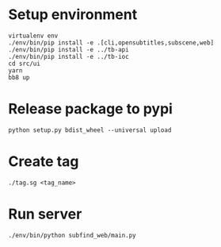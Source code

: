 # Setup environment

```
virtualenv env
./env/bin/pip install -e .[cli,opensubtitles,subscene,web]
./env/bin/pip install -e ../tb-api
./env/bin/pip install -e ../tb-ioc
cd src/ui
yarn
bb8 up
```

# Release package to pypi

```
python setup.py bdist_wheel --universal upload
```

# Create tag

```
./tag.sg <tag_name>
```

# Run server

```
./env/bin/python subfind_web/main.py
```
